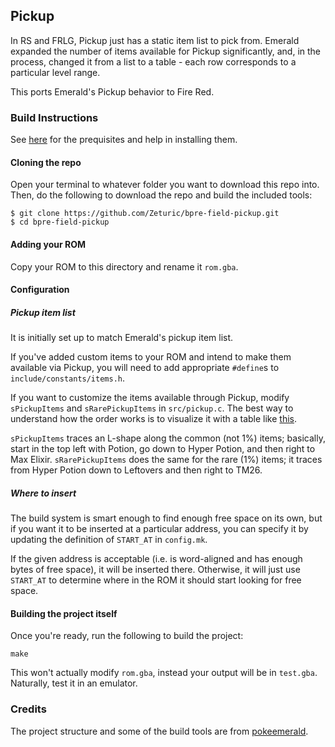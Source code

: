 ## Pickup

In RS and FRLG, Pickup just has a static item list to pick from. Emerald expanded the number of items available for Pickup significantly, and, in the process, changed it from a list to a table - each row corresponds to a particular level range.

This ports Emerald's Pickup behavior to Fire Red.

### Build Instructions

See [here](https://gist.github.com/Zeturic/db1611cc7b17c3140f9b9af32e1b596b) for the prequisites and help in installing them.

#### Cloning the repo

Open your terminal to whatever folder you want to download this repo into. Then, do the following to download the repo and build the included tools:

```shell
$ git clone https://github.com/Zeturic/bpre-field-pickup.git
$ cd bpre-field-pickup
```

#### Adding your ROM

Copy your ROM to this directory and rename it `rom.gba`.

#### Configuration

##### Pickup item list

It is initially set up to match Emerald's pickup item list.

If you've added custom items to your ROM and intend to make them available via Pickup, you will need to add appropriate `#define`s to `include/constants/items.h`.

If you want to customize the items available through Pickup, modify `sPickupItems` and `sRarePickupItems` in `src/pickup.c`. The best way to understand how the order works is to visualize it with a table like [this](https://bulbapedia.bulbagarden.net/wiki/Pickup_(Ability)#Pok.C3.A9mon_Emerald).

`sPickupItems` traces an L-shape along the common (not 1%) items; basically, start in the top left with Potion, go down to Hyper Potion, and then right to Max Elixir. `sRarePickupItems` does the same for the rare (1%) items; it traces from Hyper Potion down to Leftovers and then right to TM26.

##### Where to insert

The build system is smart enough to find enough free space on its own, but if you want it to be inserted at a particular address, you can specify it by updating the definition of `START_AT` in `config.mk`.

If the given address is acceptable (i.e. is word-aligned and has enough bytes of free space), it will be inserted there. Otherwise, it will just use `START_AT` to determine where in the ROM it should start looking for free space.

#### Building the project itself

Once you're ready, run the following to build the project:

```shell
make
```

This won't actually modify `rom.gba`, instead your output will be in `test.gba`. Naturally, test it in an emulator.

### Credits

The project structure and some of the build tools are from [pokeemerald](https://github.com/pret/pokeemerald).
